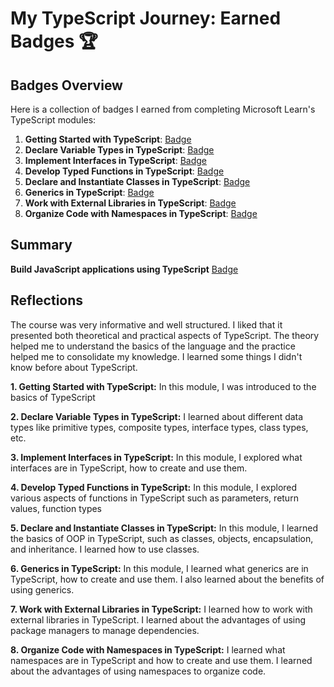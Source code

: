 # My TypeScript Journey: Earned Badges 🏆

## Badges Overview

Here is a collection of badges I earned from completing Microsoft Learn's TypeScript modules:

1. **Getting Started with TypeScript**: [Badge](https://learn.microsoft.com/api/achievements/share/en-us/93754738/ZPFX7YV2?sharingId=BC32A44CE8013A)
2. **Declare Variable Types in TypeScript**: [Badge](https://learn.microsoft.com/api/achievements/share/en-us/93754738/FZU8Q9VX?sharingId=BC32A44CE8013A)
3. **Implement Interfaces in TypeScript**: [Badge](https://learn.microsoft.com/api/achievements/share/en-us/93754738/BLMPWUBD?sharingId=BC32A44CE8013A)
4. **Develop Typed Functions in TypeScript**: [Badge](https://learn.microsoft.com/api/achievements/share/en-us/93754738/VKRQJ9NM?sharingId=BC32A44CE8013A)
5. **Declare and Instantiate Classes in TypeScript**: [Badge](https://learn.microsoft.com/api/achievements/share/en-us/93754738/PT2BTY84?sharingId=BC32A44CE8013A)
6. **Generics in TypeScript**: [Badge](https://learn.microsoft.com/api/achievements/share/en-us/93754738/DGESWD5J?sharingId=BC32A44CE8013A)
7. **Work with External Libraries in TypeScript**: [Badge](https://learn.microsoft.com/api/achievements/share/en-us/93754738/4SVJR3HK?sharingId=BC32A44CE8013A)
8. **Organize Code with Namespaces in TypeScript**: [Badge](https://learn.microsoft.com/api/achievements/share/en-us/93754738/8RCXCK3W?sharingId=BC32A44CE8013A)

## Summary

**Build JavaScript applications using TypeScript** [Badge](https://learn.microsoft.com/api/achievements/share/en-us/93754738/N7URUDHF?sharingId=BC32A44CE8013A)

## Reflections

The course was very informative and well structured. I liked that it presented both theoretical and practical aspects of TypeScript. The theory helped me to understand the basics of the language and the practice helped me to consolidate my knowledge. I learned some things I didn't know before about TypeScript.

**1. Getting Started with TypeScript:**
In this module, I was introduced to the basics of TypeScript

**2. Declare Variable Types in TypeScript:**
I learned about different data types like primitive types, composite types, interface types, class types, etc.

**3. Implement Interfaces in TypeScript:**
In this module, I explored what interfaces are in TypeScript, how to create and use them.

**4. Develop Typed Functions in TypeScript:**
In this module, I explored various aspects of functions in TypeScript such as parameters, return values, function types

**5. Declare and Instantiate Classes in TypeScript:**
In this module, I learned the basics of OOP in TypeScript, such as classes, objects, encapsulation, and inheritance. I learned how to use classes.

**6. Generics in TypeScript:**
In this module, I learned what generics are in TypeScript, how to create and use them. I also learned about the benefits of using generics.

**7. Work with External Libraries in TypeScript:**
I learned how to work with external libraries in TypeScript. I learned about the advantages of using package managers to manage dependencies.

**8. Organize Code with Namespaces in TypeScript:**
I learned what namespaces are in TypeScript and how to create and use them. I learned about the advantages of using namespaces to organize code.
